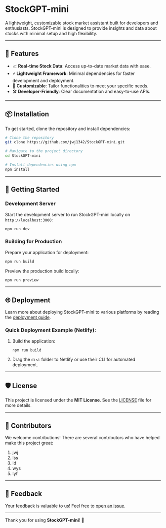 # StockGPT-mini

A lightweight, customizable stock market assistant built for developers and enthusiasts. StockGPT-mini is designed to provide insights and data about stocks with minimal setup and high flexibility.

---

## 🌟 Features

- 📈 **Real-time Stock Data**: Access up-to-date market data with ease.
- ⚡ **Lightweight Framework**: Minimal dependencies for faster development and deployment.
- 🔧 **Customizable**: Tailor functionalities to meet your specific needs.
- 🛠️ **Developer-Friendly**: Clear documentation and easy-to-use APIs.

---

## 📦 Installation

To get started, clone the repository and install dependencies:

```bash
# Clone the repository
git clone https://github.com/jwj1342/StockGPT-mini.git

# Navigate to the project directory
cd StockGPT-mini

# Install dependencies using npm
npm install
```

---

## 🚀 Getting Started

### Development Server

Start the development server to run StockGPT-mini locally on `http://localhost:3000`:

```bash
npm run dev
```

### Building for Production

Prepare your application for deployment:

```bash
npm run build
```

Preview the production build locally:

```bash
npm run preview
```

---

## 🌐 Deployment

Learn more about deploying StockGPT-mini to various platforms by reading the [deployment guide](https://nuxt.com/docs/getting-started/deployment).

### Quick Deployment Example (Netlify):

1. Build the application:
   ```bash
   npm run build
   ```
2. Drag the `dist` folder to Netlify or use their CLI for automated deployment.

---

## 🛡️ License

This project is licensed under the **MIT License**. See the [LICENSE](./LICENSE) file for more details.

---

## 🤝 Contributors

We welcome contributions! There are several contributors who have helped make this project great:

1. jwj
2. lss
3. ld
4. wys
5. lyf

---

## 💬 Feedback

Your feedback is valuable to us! Feel free to [open an issue](https://github.com/jwj1342/StockGPT-mini/issues).

---

Thank you for using **StockGPT-mini**! 🚀
